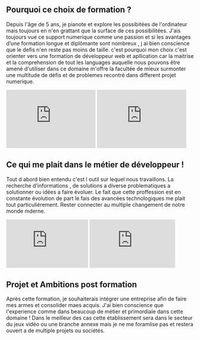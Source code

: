 <h2> Pourquoi ce choix de formation ? </h2>

  <p> 
    Depuis l'âge de 5 ans, je pianote et explore les possibitées de l'ordinateur mais toujours en n'en grattant que la surface de ces possibilitées. J'ais toujours vue ce support numerique comme une passion et si les avantages d’une formation longue et diplômante sont nombreux , j ai bien conscience que le defis n'en reste pas moins de taille. c'est pourquoi mon choix c'est orienter vers une formation de développeur web et apllication car la maitrise et la comprehension de tout les languages auquelle nous pouvons être amené d'utiliser dans ce domaine m'offre la facultée de mieux surmonter une multitude de défis et de problemes recontré dans different projet numerique.
  </p>
  <p>
    <iframe src="https://giphy.com/embed/3oriO7A7bt1wsEP4cw" width="240" height="156" frameBorder="0" class="giphy-embed" allowFullScreen></iframe>
    <iframe src="https://giphy.com/embed/YhyAJUCpno53y" width="240" height="156" frameBorder="0" class="giphy-embed" allowFullScreen></iframe>
  </p>
  
  
 <h2> Ce qui me plait dans le métier de développeur ! </h2>
   
   <p>
     Tout d abord bien entendu c'est l outil sur lequel nous travaillons. La recherche d'informations , de solutions a diverse problematiques a solutionner ou idées a faire évoluer. Le fait que cette proffession est en constante évolution de part le fais des avancées technologiques me plait tout particuliérement. Rester connecter au multiple changement de notre monde mderne. 
   </p>
   <p>
    <iframe src="https://giphy.com/embed/2juvZoQ3oLa4U" width="220" height="130" frameBorder="0" class="giphy-embed" allowFullScreen></iframe>
    <iframe width="230" height="130" frameBorder="0" class="giphy-embed" src="https://giphy.com/embed/5Zesu5VPNGJlm"  allowFullScreen></iframe>
   </p>

  <h2> Projet et Ambitions post formation </h2>    
    <p>
      Après cette formation, je souhaiterais intégrer une entreprise afin de faire mes armes et consolider maes acquis. J'ai bien conscience que l'experience comme dans beaucoup de métier et primordiale dans cette domaine !  Dans le meilleur des cas cette établissement sera dans le secteur du jeux vidéo ou une branche annexe mais je ne me foramlise pas et restera ouvert a de multiple projets ou sociétés.</p>
  
  
